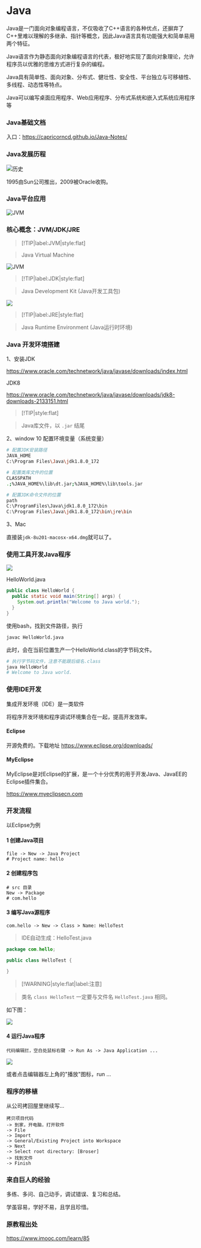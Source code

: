 # Java

Java是一门面向对象编程语言，不仅吸收了C++语言的各种优点，还摒弃了C++里难以理解的多继承、指针等概念，因此Java语言具有功能强大和简单易用两个特征。

Java语言作为静态面向对象编程语言的代表，极好地实现了面向对象理论，允许程序员以优雅的思维方式进行复杂的编程。

Java具有简单性、面向对象、分布式、健壮性、安全性、平台独立与可移植性、多线程、动态性等特点。

Java可以编写桌面应用程序、Web应用程序、分布式系统和嵌入式系统应用程序等

### Java基础文档

入口：https://capricorncd.github.io/Java-Notes/

### Java发展历程

![历史](pages/first-season/img/history.png)

1995由Sun公司推出，2009被Oracle收购。

### Java平台应用

![JVM](pages/first-season/img/se-ee-me.png)

### 核心概念：JVM/JDK/JRE

> [!TIP|label:JVM|style:flat]

> Java Virtual Machine

![JVM](pages/first-season/img/jvm.png)

> [!TIP|label:JDK|style:flat]

> Java Development Kit (Java开发工具包)

![](pages/first-season/img/jdk-jre-jvm.png)

> [!TIP|label:JRE|style:flat]

> Java Runtime Environment (Java运行时环境)

### Java 开发环境搭建

1、安装JDK

https://www.oracle.com/technetwork/java/javase/downloads/index.html

JDK8

https://www.oracle.com/technetwork/java/javase/downloads/jdk8-downloads-2133151.html

> [!TIP|style:flat]

> Java库文件，以 `.jar` 结尾

2、window 10 配置环境变量（系统变量）

```bash
# 配置JDK安装路径
JAVA_HOME
C:\Program Files\Java\jdk1.8.0_172

# 配置类库文件的位置
CLASSPATH
.;%JAVA_HOME%\lib\dt.jar;%JAVA_HOME%\lib\tools.jar

# 配置JDK命令文件的位置
path
C:\ProgramFiles\Java\jdk1.8.0_172\bin
C:\Program Files\Java\jdk1.8.0_172\bin\jre\bin
```

3、Mac

直接装`jdk-8u201-macosx-x64.dmg`就可以了。

### 使用工具开发Java程序

![](pages/first-season/img/note-write-java.png)

HelloWorld.java

```java
public class HelloWorld {
  public static void main(String[] args) {
    System.out.println("Welcome to Java world.");
  }
}
```

使用bash，找到文件路径，执行

```bash
javac HelloWorld.java
```

此时，会在当前位置生产一个HelloWorld.class的字节码文件。

```bash
# 执行字节码文件，注意不能跟后缀名.class
java HelloWorld
# Welcome to Java world.
```

### 使用IDE开发

集成开发环境（IDE）是一类软件

将程序开发环境和程序调试环境集合在一起，提高开发效率。

#### Eclipse

开源免费的。下载地址 https://www.eclipse.org/downloads/

#### MyEclipse

MyEclipse是对Eclipse的扩展，是一个十分优秀的用于开发Java、JavaEE的Eclipse插件集合。

https://www.myeclipsecn.com

### 开发流程

以Eclipse为例

#### 1 创建Java项目

```
file -> New -> Java Project
# Project name: hello
```

#### 2 创建程序包

```
# src 目录
New -> Package
# com.hello
```

#### 3 编写Java源程序

```
com.hello -> New -> Class > Name: HelloTest
```

> IDE自动生成：HelloTest.java

```java
package com.hello;

public class HelloTest {

}
```

> [!WARNING|style:flat|label:注意]

> 类名 `class HelloTest` 一定要与文件名 `HelloTest.java` 相同。

如下图：

![](pages/first-season/img/HelloTest.png)

#### 4 运行Java程序

```
代码编辑拦，空白处鼠标右键 -> Run As -> Java Application ...
```

![](pages/first-season/img/HelloTestRun.png)

或者点击编辑器左上角的"播放"图标，run ...

### 程序的移植

从公司拷回屋里继续写...

```
拷贝项目代码
-> 到家，开电脑，打开软件
-> File
-> Import
-> General/Existing Project into Workspace
-> Next
-> Select root directory: [Broser]
-> 找到文件
-> Finish
```

### 来自巨人的经验

多练、多问、自己动手，调试错误、复习和总结。

学虽容易，学好不易，且学且珍惜。

### 原教程出处

https://www.imooc.com/learn/85

